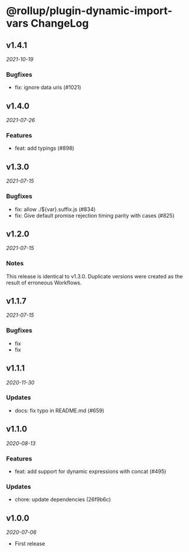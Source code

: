 # @rollup/plugin-dynamic-import-vars ChangeLog

## v1.4.1

_2021-10-19_

### Bugfixes

- fix: ignore data uris (#1021)

## v1.4.0

_2021-07-26_

### Features

- feat: add typings (#898)

## v1.3.0

_2021-07-15_

### Bugfixes

- fix: allow ./${var}.suffix.js (#834)
- fix: Give default promise rejection timing parity with cases (#825)

## v1.2.0

_2021-07-15_

### Notes

This release is identical to v1.3.0. Duplicate versions were created as the result of erroneous Workflows.

## v1.1.7

_2021-07-15_

### Bugfixes

- fix
- fix

## v1.1.1

_2020-11-30_

### Updates

- docs: fix typo in README.md (#659)

## v1.1.0

_2020-08-13_

### Features

- feat: add support for dynamic expressions with concat (#495)

### Updates

- chore: update dependencies (26f9b6c)

## v1.0.0

_2020-07-06_

- First release
